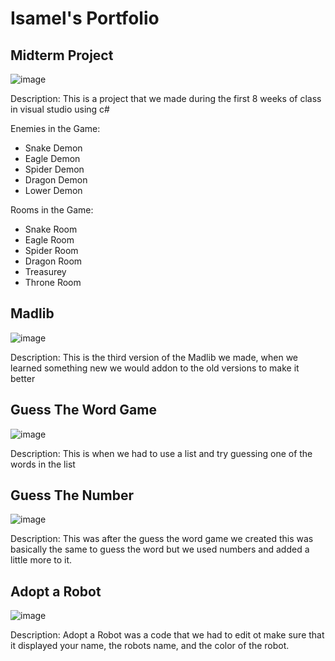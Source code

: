 # Isamel's Portfolio

## Midterm Project
![image](https://user-images.githubusercontent.com/113135542/200933921-0e695d77-1ba8-431d-9e76-6d721518ac91.png)

Description: This is a project that we made during the first 8 weeks of class in visual studio using c#

Enemies in the Game:
- Snake Demon
- Eagle Demon
- Spider Demon
- Dragon Demon
- Lower Demon

Rooms in the Game:
- Snake Room
- Eagle Room
- Spider Room
- Dragon Room
- Treasurey
- Throne Room


## Madlib
![image](https://user-images.githubusercontent.com/113135542/200934449-283c3f1f-750f-4d4d-8bd7-646b3fbc390e.png)

Description: This is the third version of the Madlib we made, when we learned something new we would addon to the old versions to make it better


## Guess The Word Game
![image](https://user-images.githubusercontent.com/113135542/200938659-b1c02ef6-0ec5-4e75-a1ab-e78feddb4e0b.png)

Description: This is when we had to use a list and try guessing one of the words in the list


## Guess The Number
![image](https://user-images.githubusercontent.com/113135542/200939440-0f5e5b4a-e0b7-455c-b560-4f4790ecf460.png)

Description: This was after the guess the word game we created this was basically the same to guess the word but we used numbers and added a little more to it.


## Adopt a Robot
![image](https://user-images.githubusercontent.com/113135542/200940171-37bf2796-2a8a-4951-9cb4-c62d0b25413b.png)

Description: Adopt a Robot was a code that we had to edit ot make sure that it displayed your name, the robots name, and the color of the robot.
